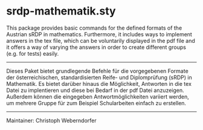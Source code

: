 # srdp-mathematik.sty

This package provides basic commands for the defined formats of the Austrian sRDP in mathematics. 
Furthermore, it includes ways to implement answers in the tex file, which can be voluntarily displayed in the pdf file and
it offers a way of varying the answers in order to create different groups (e.g. for tests) easily.  

----------------------------------------------------------------------

Dieses Paket bietet grundlegende Befehle für die vorgegebenen Formate der österreichischen, standardisierten 
Reife- und Diplomprüfung (sRDP) in Mathematik.
Es bietet darüber hinaus die Möglichkeit, Antworten in die tex Datei zu implentieren und diese bei Bedarf in der pdf Datei anzuzeigen. 
Außerdem können die eingegeben Antwortmöglichkeiten variiert werden, um mehrere Gruppe für zum Beispiel Schularbeiten einfach zu erstellen.

----------------------------------------------------------------------

Maintainer: Christoph Weberndorfer
  

  


